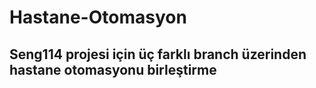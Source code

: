 # Hastane-Otomasyon
## Seng114 projesi için üç farklı branch üzerinden hastane otomasyonu birleştirme 
